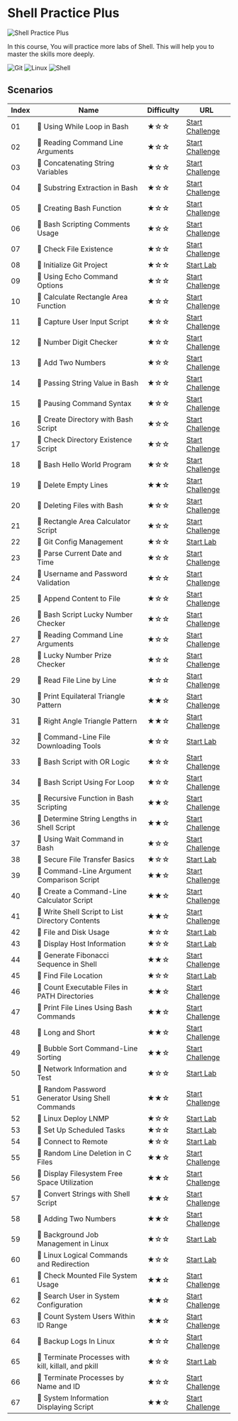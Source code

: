 # Shell Practice Plus

![Shell Practice Plus](https://cover-creator.labex.io/shell-practice-plus.png)

In this course, You will practice more labs of Shell. This will help you to master the skills more deeply.

![Git](https://img.shields.io/badge/Git-whitesmoke?style=for-the-badge&logo=git)
![Linux](https://img.shields.io/badge/Linux-whitesmoke?style=for-the-badge&logo=linux)
![Shell](https://img.shields.io/badge/Shell-whitesmoke?style=for-the-badge&logo=shell)


## Scenarios

|   Index | Name                                                | Difficulty   | URL                                                                        |
|---------|-----------------------------------------------------|--------------|----------------------------------------------------------------------------|
|      01 | 🎯 Using While Loop in Bash                          | ★☆☆          | <a target='_blank' href='https://labex.io/labs/211451'>Start Challenge</a> |
|      02 | 🎯 Reading Command Line Arguments                    | ★☆☆          | <a target='_blank' href='https://labex.io/labs/211459'>Start Challenge</a> |
|      03 | 🎯 Concatenating String Variables                    | ★☆☆          | <a target='_blank' href='https://labex.io/labs/211461'>Start Challenge</a> |
|      04 | 🎯 Substring Extraction in Bash                      | ★☆☆          | <a target='_blank' href='https://labex.io/labs/211462'>Start Challenge</a> |
|      05 | 🎯 Creating Bash Function                            | ★☆☆          | <a target='_blank' href='https://labex.io/labs/211464'>Start Challenge</a> |
|      06 | 🎯 Bash Scripting Comments Usage                     | ★☆☆          | <a target='_blank' href='https://labex.io/labs/211449'>Start Challenge</a> |
|      07 | 🎯 Check File Existence                              | ★☆☆          | <a target='_blank' href='https://labex.io/labs/211472'>Start Challenge</a> |
|      08 | 📖 Initialize Git Project                            | ★☆☆          | <a target='_blank' href='https://labex.io/labs/1507'>Start Lab</a>         |
|      09 | 🎯 Using Echo Command Options                        | ★☆☆          | <a target='_blank' href='https://labex.io/labs/211448'>Start Challenge</a> |
|      10 | 🎯 Calculate Rectangle Area Function                 | ★☆☆          | <a target='_blank' href='https://labex.io/labs/211465'>Start Challenge</a> |
|      11 | 🎯 Capture User Input Script                         | ★☆☆          | <a target='_blank' href='https://labex.io/labs/211453'>Start Challenge</a> |
|      12 | 🎯 Number Digit Checker                              | ★☆☆          | <a target='_blank' href='https://labex.io/labs/211454'>Start Challenge</a> |
|      13 | 🎯 Add Two Numbers                                   | ★☆☆          | <a target='_blank' href='https://labex.io/labs/211463'>Start Challenge</a> |
|      14 | 🎯 Passing String Value in Bash                      | ★☆☆          | <a target='_blank' href='https://labex.io/labs/211466'>Start Challenge</a> |
|      15 | 🎯 Pausing Command Syntax                            | ★☆☆          | <a target='_blank' href='https://labex.io/labs/211475'>Start Challenge</a> |
|      16 | 🎯 Create Directory with Bash Script                 | ★☆☆          | <a target='_blank' href='https://labex.io/labs/211467'>Start Challenge</a> |
|      17 | 🎯 Check Directory Existence Script                  | ★☆☆          | <a target='_blank' href='https://labex.io/labs/211468'>Start Challenge</a> |
|      18 | 🎯 Bash Hello World Program                          | ★☆☆          | <a target='_blank' href='https://labex.io/labs/211447'>Start Challenge</a> |
|      19 | 🎯 Delete Empty Lines                                | ★★☆          | <a target='_blank' href='https://labex.io/labs/18868'>Start Challenge</a>  |
|      20 | 🎯 Deleting Files with Bash                          | ★☆☆          | <a target='_blank' href='https://labex.io/labs/211470'>Start Challenge</a> |
|      21 | 🎯 Rectangle Area Calculator Script                  | ★☆☆          | <a target='_blank' href='https://labex.io/labs/211450'>Start Challenge</a> |
|      22 | 📖 Git Config Management                             | ★☆☆          | <a target='_blank' href='https://labex.io/labs/8715'>Start Lab</a>         |
|      23 | 🎯 Parse Current Date and Time                       | ★☆☆          | <a target='_blank' href='https://labex.io/labs/211473'>Start Challenge</a> |
|      24 | 🎯 Username and Password Validation                  | ★☆☆          | <a target='_blank' href='https://labex.io/labs/211455'>Start Challenge</a> |
|      25 | 🎯 Append Content to File                            | ★☆☆          | <a target='_blank' href='https://labex.io/labs/211471'>Start Challenge</a> |
|      26 | 🎯 Bash Script Lucky Number Checker                  | ★☆☆          | <a target='_blank' href='https://labex.io/labs/211457'>Start Challenge</a> |
|      27 | 🎯 Reading Command Line Arguments                    | ★☆☆          | <a target='_blank' href='https://labex.io/labs/211460'>Start Challenge</a> |
|      28 | 🎯 Lucky Number Prize Checker                        | ★☆☆          | <a target='_blank' href='https://labex.io/labs/211458'>Start Challenge</a> |
|      29 | 🎯 Read File Line by Line                            | ★☆☆          | <a target='_blank' href='https://labex.io/labs/211469'>Start Challenge</a> |
|      30 | 🎯 Print Equilateral Triangle Pattern                | ★★☆          | <a target='_blank' href='https://labex.io/labs/18303'>Start Challenge</a>  |
|      31 | 🎯 Right Angle Triangle Pattern                      | ★★☆          | <a target='_blank' href='https://labex.io/labs/18289'>Start Challenge</a>  |
|      32 | 📖 Command-Line File Downloading Tools               | ★☆☆          | <a target='_blank' href='https://labex.io/labs/37'>Start Lab</a>           |
|      33 | 🎯 Bash Script with OR Logic                         | ★☆☆          | <a target='_blank' href='https://labex.io/labs/211456'>Start Challenge</a> |
|      34 | 🎯 Bash Script Using For Loop                        | ★☆☆          | <a target='_blank' href='https://labex.io/labs/211452'>Start Challenge</a> |
|      35 | 🎯 Recursive Function in Bash Scripting              | ★★☆          | <a target='_blank' href='https://labex.io/labs/18293'>Start Challenge</a>  |
|      36 | 🎯 Determine String Lengths in Shell Script          | ★★☆          | <a target='_blank' href='https://labex.io/labs/18866'>Start Challenge</a>  |
|      37 | 🎯 Using Wait Command in Bash                        | ★☆☆          | <a target='_blank' href='https://labex.io/labs/211474'>Start Challenge</a> |
|      38 | 📖 Secure File Transfer Basics                       | ★☆☆          | <a target='_blank' href='https://labex.io/labs/40'>Start Lab</a>           |
|      39 | 🎯 Command-Line Argument Comparison Script           | ★★☆          | <a target='_blank' href='https://labex.io/labs/18317'>Start Challenge</a>  |
|      40 | 🎯 Create a Command-Line Calculator Script           | ★★☆          | <a target='_blank' href='https://labex.io/labs/18863'>Start Challenge</a>  |
|      41 | 🎯 Write Shell Script to List Directory Contents     | ★★☆          | <a target='_blank' href='https://labex.io/labs/18315'>Start Challenge</a>  |
|      42 | 📖 File and Disk Usage                               | ★☆☆          | <a target='_blank' href='https://labex.io/labs/38'>Start Lab</a>           |
|      43 | 📖 Display Host Information                          | ★☆☆          | <a target='_blank' href='https://labex.io/labs/36'>Start Lab</a>           |
|      44 | 🎯 Generate Fibonacci Sequence in Shell              | ★★☆          | <a target='_blank' href='https://labex.io/labs/18313'>Start Challenge</a>  |
|      45 | 📖 Find File Location                                | ★☆☆          | <a target='_blank' href='https://labex.io/labs/42'>Start Lab</a>           |
|      46 | 🎯 Count Executable Files in PATH Directories        | ★★☆          | <a target='_blank' href='https://labex.io/labs/18305'>Start Challenge</a>  |
|      47 | 🎯 Print File Lines Using Bash Commands              | ★★☆          | <a target='_blank' href='https://labex.io/labs/18301'>Start Challenge</a>  |
|      48 | 🎯 Long and Short                                    | ★★☆          | <a target='_blank' href='https://labex.io/labs/18307'>Start Challenge</a>  |
|      49 | 🎯 Bubble Sort Command-Line Sorting                  | ★★☆          | <a target='_blank' href='https://labex.io/labs/18285'>Start Challenge</a>  |
|      50 | 📖 Network Information and Test                      | ★☆☆          | <a target='_blank' href='https://labex.io/labs/45'>Start Lab</a>           |
|      51 | 🎯 Random Password Generator Using Shell Commands    | ★★☆          | <a target='_blank' href='https://labex.io/labs/18299'>Start Challenge</a>  |
|      52 | 📖 Linux Deploy LNMP                                 | ★☆☆          | <a target='_blank' href='https://labex.io/labs/7787'>Start Lab</a>         |
|      53 | 📖 Set Up Scheduled Tasks                            | ★☆☆          | <a target='_blank' href='https://labex.io/labs/47'>Start Lab</a>           |
|      54 | 📖 Connect to Remote                                 | ★☆☆          | <a target='_blank' href='https://labex.io/labs/34'>Start Lab</a>           |
|      55 | 🎯 Random Line Deletion in C Files                   | ★★☆          | <a target='_blank' href='https://labex.io/labs/18872'>Start Challenge</a>  |
|      56 | 🎯 Display Filesystem Free Space Utilization         | ★★☆          | <a target='_blank' href='https://labex.io/labs/18309'>Start Challenge</a>  |
|      57 | 🎯 Convert Strings with Shell Script                 | ★★☆          | <a target='_blank' href='https://labex.io/labs/18283'>Start Challenge</a>  |
|      58 | 🎯 Adding Two Numbers                                | ★★☆          | <a target='_blank' href='https://labex.io/labs/18319'>Start Challenge</a>  |
|      59 | 📖 Background Job Management in Linux                | ★☆☆          | <a target='_blank' href='https://labex.io/labs/43'>Start Lab</a>           |
|      60 | 📖 Linux Logical Commands and Redirection            | ★☆☆          | <a target='_blank' href='https://labex.io/labs/48'>Start Lab</a>           |
|      61 | 🎯 Check Mounted File System Usage                   | ★★☆          | <a target='_blank' href='https://labex.io/labs/18275'>Start Challenge</a>  |
|      62 | 🎯 Search User in System Configuration               | ★★☆          | <a target='_blank' href='https://labex.io/labs/18277'>Start Challenge</a>  |
|      63 | 🎯 Count System Users Within ID Range                | ★★☆          | <a target='_blank' href='https://labex.io/labs/18279'>Start Challenge</a>  |
|      64 | 🎯 Backup Logs In Linux                              | ★☆☆          | <a target='_blank' href='https://labex.io/labs/1654'>Start Challenge</a>   |
|      65 | 📖 Terminate Processes with kill, killall, and pkill | ★☆☆          | <a target='_blank' href='https://labex.io/labs/44'>Start Lab</a>           |
|      66 | 🎯 Terminate Processes by Name and ID                | ★☆☆          | <a target='_blank' href='https://labex.io/labs/31'>Start Challenge</a>     |
|      67 | 🎯 System Information Displaying Script              | ★★☆          | <a target='_blank' href='https://labex.io/labs/18281'>Start Challenge</a>  |

